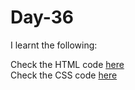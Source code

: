 # Day-36


I learnt the following:


Check the HTML code [here](./.html)  
Check the CSS code [here](./.css)
